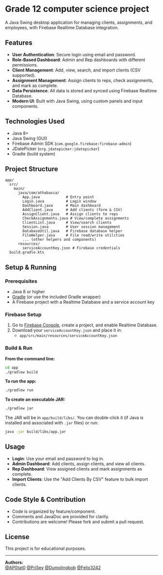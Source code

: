 
# Grade 12 computer science project

A Java Swing desktop application for managing clients, assignments, and employees, with Firebase Realtime Database integration.

## Features

- **User Authentication**: Secure login using email and password.
- **Role-Based Dashboard**: Admin and Rep dashboards with different permissions.
- **Client Management**: Add, view, search, and import clients (CSV supported).
- **Assignment Management**: Assign clients to reps, check assignments, and mark as complete.
- **Data Persistence**: All data is stored and synced using Firebase Realtime Database.
- **Modern UI**: Built with Java Swing, using custom panels and input components.

## Technologies Used

- Java 8+
- Java Swing (GUI)
- Firebase Admin SDK (`com.google.firebase:firebase-admin`)
- JDatePicker (`org.jdatepicker:jdatepicker`)
- Gradle (build system)

## Project Structure

```
app/
  src/
    main/
      java/com/athabasca/
        App.java            # Entry point
        Login.java          # Login window
        Dashboard.java      # Main dashboard
        AddClient.java      # Add clients (form & CSV)
        AssignClient.java   # Assign clients to reps
        CheckAssignments.java # View/complete assignments
        ClientList.java     # View/search clients
        Session.java        # User session management
        DatabaseUtil.java   # Firebase database helper
        FileHelper.java     # File read/write utilities
        ... (other helpers and components)
      resources/
        serviceAccountKey.json # Firebase credentials
  build.gradle.kts
```

## Setup & Running

### Prerequisites

- Java 8 or higher
- [Gradle](https://gradle.org/) (or use the included Gradle wrapper)
- A Firebase project with a Realtime Database and a service account key

### Firebase Setup

1. Go to [Firebase Console](https://console.firebase.google.com/), create a project, and enable Realtime Database.
2. Download your `serviceAccountKey.json` and place it in:
   - `app/src/main/resources/serviceAccountKey.json`

### Build & Run

**From the command line:**

```sh
cd app
./gradlew build
```

**To run the app:**

```sh
./gradlew run
```

**To create an executable JAR:**

```sh
./gradlew jar
```

The JAR will be in `app/build/libs/`. You can double-click it (if Java is installed and associated with `.jar` files) or run:

```sh
java -jar build/libs/app.jar
```

## Usage

- **Login**: Use your email and password to log in.
- **Admin Dashboard**: Add clients, assign clients, and view all clients.
- **Rep Dashboard**: View assigned clients and mark assignments as complete.
- **Import Clients**: Use the "Add Clients By CSV" feature to bulk import clients.

## Code Style & Contribution

- Code is organized by feature/component.
- Comments and JavaDoc are provided for clarity.
- Contributions are welcome! Please fork and submit a pull request.

## License

This project is for educational purposes.

---

**Authors:**  
[@AP0tat0](https://github.com/AP0tato)
[@PriSey](https://github.com/PriSey)
[@Dumplingbob](https://github.com/Dumplingbob)
[@Felix3242](https://github.com/Felix3242)
